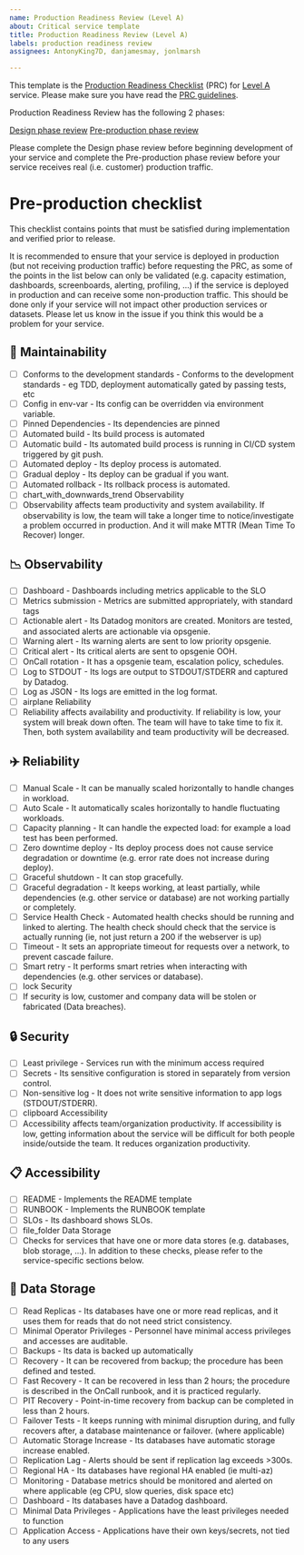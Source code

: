 ```yaml
---
name: Production Readiness Review (Level A)
about: Critical service template
title: Production Readiness Review (Level A)
labels: production readiness review
assignees: AntonyKing7D, danjamesmay, jonlmarsh

---
```


This template is the [Production Readiness Checklist](https://github.com/7digital/7d-production-readiness-checklist/blob/master/docs/references/production-readiness-checklist.md) (PRC) for [Level A](https://github.com/7digital/7d-production-readiness-checklist/blob/master/docs/references/production-readiness-level.md) service. Please make sure you have read the [PRC guidelines](https://github.com/7digital/7d-production-readiness-checklist/blob/master/PROCESS.md).

Production Readiness Review has the following 2 phases:

[Design phase review](https://github.com/7digital/7d-production-readiness-checklist/blob/master/docs/references/design-checklist.md)
[Pre-production phase review](https://github.com/7digital/7d-production-readiness-checklist/blob/master/docs/references/pre-production-checklist.md)

Please complete the Design phase review before beginning development of your service and complete the Pre-production phase review before your service receives real (i.e. customer) production traffic.


# Pre-production checklist
This checklist contains points that must be satisfied during implementation and verified prior to release.

It is recommended to ensure that your service is deployed in production (but not receiving production traffic) before requesting the PRC, as some of the points in the list below can only be validated (e.g. capacity estimation, dashboards, screenboards, alerting, profiling, ...) if the service is deployed in production and can receive some non-production traffic. This should be done only if your service will not impact other production services or datasets. Please let us know in the issue if you think this would be a problem for your service.

## :wrench: Maintainability
- [ ] Conforms to the development standards - Conforms to the development standards - eg TDD, deployment automatically gated by passing tests, etc
- [ ] Config in env-var - Its config can be overridden via environment variable.
- [ ] Pinned Dependencies - Its dependencies are pinned
- [ ] Automated build - Its build process is automated
- [ ] Automatic build - Its automated build process is running in CI/CD system triggered by git push.
- [ ] Automated deploy - Its deploy process is automated.
- [ ] Gradual deploy - Its deploy can be gradual if you want.
- [ ] Automated rollback - Its rollback process is automated.
- [ ] chart_with_downwards_trend Observability
- [ ] Observability affects team productivity and system availability. If observability is low, the team will take a longer time to notice/investigate a problem occurred in production. And it will make MTTR (Mean Time To Recover) longer.

## :chart_with_downwards_trend: Observability
- [ ] Dashboard - Dashboards including metrics applicable to the SLO
- [ ] Metrics submission - Metrics are submitted appropriately, with standard tags
- [ ] Actionable alert - Its Datadog monitors are created. Monitors are tested, and associated alerts are actionable via opsgenie.
- [ ] Warning alert - Its warning alerts are sent to low priority opsgenie.
- [ ] Critical alert - Its critical alerts are sent to opsgenie OOH.
- [ ] OnCall rotation - It has a opsgenie team, escalation policy, schedules.
- [ ] Log to STDOUT - Its logs are output to STDOUT/STDERR and captured by Datadog.
- [ ] Log as JSON - Its logs are emitted in the log format.
- [ ] airplane Reliability
- [ ] Reliability affects availability and productivity. If reliability is low, your system will break down often. The team will have to take time to fix it. Then, both system availability and team productivity will be decreased.

## :airplane: Reliability
- [ ] Manual Scale - It can be manually scaled horizontally to handle changes in workload.
- [ ] Auto Scale - It automatically scales horizontally to handle fluctuating workloads.
- [ ] Capacity planning - It can handle the expected load: for example a load test has been performed.
- [ ] Zero downtime deploy - Its deploy process does not cause service degradation or downtime (e.g. error rate does not increase during deploy).
- [ ] Graceful shutdown - It can stop gracefully.
- [ ] Graceful degradation - It keeps working, at least partially, while dependencies (e.g. other service or database) are not working partially or completely.
- [ ] Service Health Check - Automated health checks should be running and linked to alerting. The health check should check that the service is actually running (ie, not just return a 200 if the webserver is up)
- [ ] Timeout - It sets an appropriate timeout for requests over a network, to prevent cascade failure.
- [ ] Smart retry - It performs smart retries when interacting with dependencies (e.g. other services or database).
- [ ] lock Security
- [ ] If security is low, customer and company data will be stolen or fabricated (Data breaches).

## :lock: Security
- [ ] Least privilege - Services run with the minimum access required
- [ ] Secrets - Its sensitive configuration is stored in separately from version control.
- [ ] Non-sensitive log - It does not write sensitive information to app logs (STDOUT/STDERR).
- [ ] clipboard Accessibility
- [ ] Accessibility affects team/organization productivity. If accessibility is low, getting information about the service will be difficult for both people inside/outside the team. It reduces organization productivity.

## :clipboard: Accessibility
- [ ] README - Implements the README template
- [ ] RUNBOOK - Implements the RUNBOOK template
- [ ] SLOs - Its dashboard shows SLOs.
- [ ] file_folder Data Storage
- [ ] Checks for services that have one or more data stores (e.g. databases, blob storage, ...). In addition to these checks, please refer to the service-specific sections below.

## :file_folder: Data Storage
- [ ] Read Replicas - Its databases have one or more read replicas, and it uses them for reads that do not need strict consistency.
- [ ] Minimal Operator Privileges - Personnel have minimal access privileges and accesses are auditable.
- [ ] Backups - Its data is backed up automatically
- [ ] Recovery - It can be recovered from backup; the procedure has been defined and tested.
- [ ] Fast Recovery - It can be recovered in less than 2 hours; the procedure is described in the OnCall runbook, and it is practiced regularly.
- [ ] PIT Recovery - Point-in-time recovery from backup can be completed in less than 2 hours.
- [ ] Failover Tests - It keeps running with minimal disruption during, and fully recovers after, a database maintenance or failover. (where applicable)
- [ ] Automatic Storage Increase - Its databases have automatic storage increase enabled.
- [ ] Replication Lag - Alerts should be sent if replication lag exceeds >300s.
- [ ] Regional HA - Its databases have regional HA enabled (ie multi-az)
- [ ] Monitoring - Database metrics should be monitored and alerted on where applicable (eg CPU, slow queries, disk space etc)
- [ ] Dashboard - Its databases have a Datadog dashboard.
- [ ] Minimal Data Privileges - Applications have the least privileges needed to function
- [ ] Application Access - Applications have their own keys/secrets, not tied to any users
